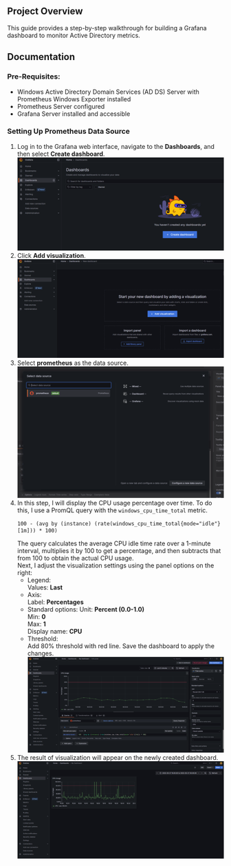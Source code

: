 ## Project Overview
This guide provides a step-by-step walkthrough for building a Grafana dashboard to monitor Active Directory metrics.

## Documentation
### Pre-Requisites:  
- Windows Active Directory Domain Services (AD DS) Server with Prometheus Windows Exporter installed  
- Prometheus Server configured  
- Grafana Server installed and accessible  
  
### Setting Up Prometheus Data Source
1. Log in to the Grafana web interface, navigate to the **Dashboards**, and then select **Create dashboard**.    
   ![Create Dashboard](images/create-dashboard.png)
2. Click **Add visualization**.  
   ![Add Visualization](images/add-visualization.png)
3. Select **prometheus** as the data source.  
   ![Data Source](images/data-source.png)
4. In this step, I will display the CPU usage percentage over time. To do this, I use a PromQL query with the `windows_cpu_time_total` metric.
   ```
   100 - (avg by (instance) (rate(windows_cpu_time_total{mode="idle"}[1m])) * 100)
   ```
   The query calculates the average CPU idle time rate over a 1-minute interval, multiplies it by 100 to get a percentage, and then subtracts that from 100 to obtain the actual CPU usage.  
   Next, I adjust the visualization settings using the panel options on the right:  
   - Legend:  
     Values: **Last**  
   - Axis:  
     Label: **Percentages**  
   - Standard options:
     Unit: **Percent (0.0-1.0)**  
     Min: **0**  
     Max: **1**  
     Display name: **CPU**  
   - Threshold:  
     Add 80% threshold with red line.
   Save the dashboard to apply the changes.  
   ![Visualization Configuration](images/visualization-config.png)
5. The result of visualization will appear on the newly created dashboard.  
   ![Dashboard Result](images/dashboard-result.png)  

     
